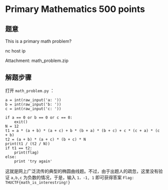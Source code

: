 Primary Mathematics 500 points
================

题意
-------------

This is a primary math problem?

nc host ip

Attachment: math_problem.zip

解题步骤
-------------

打开 `math_problem.py` ：

```
a = int(raw_input('a: '))
b = int(raw_input('b: '))
c = int(raw_input('c: '))

if a == 0 or b == 0 or c == 0:
    exit()
N = 12
t1 = a * (a + b) * (a + c) + b * (b + a) * (b + c) + c * (c + a) * (c + b)
t2 = (a + b) * (a + c) * (b + c) * N
print(t1 / (t2 / N))
if t1 == t2:
    print(flag)
else:
    print 'try again'
```

这就是网上广泛流传的典型的椭圆曲线题。不过，由于出题人的疏忽，这里没有验证 `a,b,c` 为负数的情况，于是，输入 `1，-1, 1` 即可获得答案 `Flag: THUCTF{math_is_interestring!}`